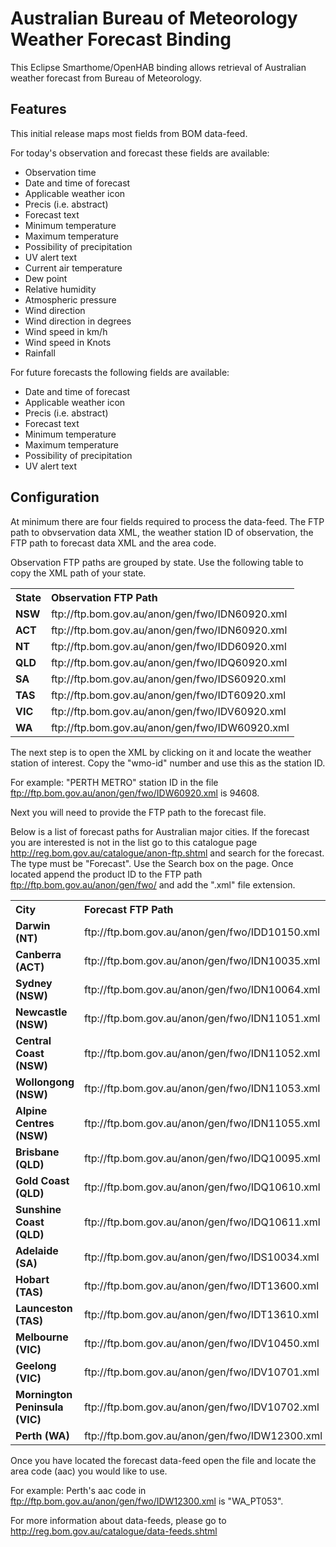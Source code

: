 # <bindingName> Australian Bureau of Meteorology Weather Forecast Binding

This Eclipse Smarthome/OpenHAB binding allows retrieval of Australian weather forecast from Bureau of Meteorology.

## Features
This initial release maps most fields from BOM data-feed.

For today's observation and forecast these fields are available:
- Observation time
- Date and time of forecast
- Applicable weather icon
- Precis (i.e. abstract)
- Forecast text
- Minimum temperature
- Maximum temperature
- Possibility of precipitation
- UV alert text
- Current air temperature
- Dew point
- Relative humidity
- Atmospheric pressure
- Wind direction
- Wind direction in degrees
- Wind speed in km/h
- Wind speed in Knots
- Rainfall

For future forecasts the following fields are available:
- Date and time of forecast
- Applicable weather icon
- Precis (i.e. abstract)
- Forecast text
- Minimum temperature
- Maximum temperature
- Possibility of precipitation
- UV alert text

## Configuration
At minimum there are four fields required to process the data-feed.  The FTP path to obvservation data XML, the weather station ID of observation, the FTP path to forecast data XML and the area code.

Observation FTP paths are grouped by state. Use the following table to copy the XML path of your state.

<table>
<tr align="left">
  <th>State</th>
  <th>Observation FTP Path</th> 
</tr>
<tr>
  <td><b>NSW</b></td>
  <td>ftp://ftp.bom.gov.au/anon/gen/fwo/IDN60920.xml</td>
</tr>
<tr>
  <td><b>ACT</b></td>
  <td>ftp://ftp.bom.gov.au/anon/gen/fwo/IDN60920.xml</td>
</tr>
<tr>
  <td><b>NT</b></td>
  <td>ftp://ftp.bom.gov.au/anon/gen/fwo/IDD60920.xml</td>
</tr>
<tr>
  <td><b>QLD</b></td>
  <td>ftp://ftp.bom.gov.au/anon/gen/fwo/IDQ60920.xml</td>
</tr>
<tr>
  <td><b>SA</b></td>
  <td>ftp://ftp.bom.gov.au/anon/gen/fwo/IDS60920.xml</td>
</tr>
<tr>
  <td><b>TAS</b></td>
  <td>ftp://ftp.bom.gov.au/anon/gen/fwo/IDT60920.xml</td>
</tr>
<tr>
  <td><b>VIC</b></td>
  <td>ftp://ftp.bom.gov.au/anon/gen/fwo/IDV60920.xml</td>
</tr>
<tr>
  <td><b>WA</b></td>
  <td>ftp://ftp.bom.gov.au/anon/gen/fwo/IDW60920.xml</td>
</tr>
</table>

The next step is to open the XML by clicking on it and locate the weather station of interest.  Copy the "wmo-id" number and use this as the station ID.

For example: "PERTH METRO" station ID in the file ftp://ftp.bom.gov.au/anon/gen/fwo/IDW60920.xml is 94608.

Next you will need to provide the FTP path to the forecast file.

Below is a list of forecast paths for Australian major cities.  If the forecast you are interested is not in the list go to this catalogue page http://reg.bom.gov.au/catalogue/anon-ftp.shtml and search for the forecast.  The type must be "Forecast". Use the Search box on the page.  Once located append the product ID to the FTP path ftp://ftp.bom.gov.au/anon/gen/fwo/ and add the ".xml" file extension.


<table>
<tr align="left">
  <th>City</th>
  <th>Forecast FTP Path</th> 
</tr>
<tr>
  <td><b>Darwin (NT)</b></td>
  <td>ftp://ftp.bom.gov.au/anon/gen/fwo/IDD10150.xml</td>
</tr>
<tr>
  <td><b>Canberra (ACT)</b></td>
  <td>ftp://ftp.bom.gov.au/anon/gen/fwo/IDN10035.xml</td>
</tr>
<tr>
  <td><b>Sydney (NSW)</b></td>
  <td>ftp://ftp.bom.gov.au/anon/gen/fwo/IDN10064.xml</td>
</tr>
<tr>
  <td><b>Newcastle (NSW)</b></td>
  <td>ftp://ftp.bom.gov.au/anon/gen/fwo/IDN11051.xml</td>
</tr>
<tr>
  <td><b>Central Coast (NSW)</b></td>
  <td>ftp://ftp.bom.gov.au/anon/gen/fwo/IDN11052.xml</td>
</tr>
<tr>
  <td><b>Wollongong (NSW)</b></td>
  <td>ftp://ftp.bom.gov.au/anon/gen/fwo/IDN11053.xml</td>
</tr>
<tr>
  <td><b>Alpine Centres (NSW)</b></td>
  <td>ftp://ftp.bom.gov.au/anon/gen/fwo/IDN11055.xml</td>
</tr>
<tr>
  <td><b>Brisbane (QLD)</b></td>
  <td>ftp://ftp.bom.gov.au/anon/gen/fwo/IDQ10095.xml</td>
</tr>
<tr>
  <td><b>Gold Coast (QLD)</b></td>
  <td>ftp://ftp.bom.gov.au/anon/gen/fwo/IDQ10610.xml</td>
</tr>
<tr>
  <td><b>Sunshine Coast (QLD)</b></td>
  <td>ftp://ftp.bom.gov.au/anon/gen/fwo/IDQ10611.xml</td>
</tr>
<tr>
  <td><b>Adelaide (SA)</b></td>
  <td>ftp://ftp.bom.gov.au/anon/gen/fwo/IDS10034.xml</td>
</tr>
<tr>
  <td><b>Hobart (TAS)</b></td>
  <td>ftp://ftp.bom.gov.au/anon/gen/fwo/IDT13600.xml</td>
</tr>
<tr>
  <td><b>Launceston (TAS)</b></td>
  <td>ftp://ftp.bom.gov.au/anon/gen/fwo/IDT13610.xml</td>
</tr>
<tr>
  <td><b>Melbourne (VIC)</b></td>
  <td>ftp://ftp.bom.gov.au/anon/gen/fwo/IDV10450.xml</td>
</tr>
<tr>
  <td><b>Geelong (VIC)</b></td>
  <td>ftp://ftp.bom.gov.au/anon/gen/fwo/IDV10701.xml</td>
</tr>
<tr>
  <td><b>Mornington Peninsula (VIC)</b></td>
  <td>ftp://ftp.bom.gov.au/anon/gen/fwo/IDV10702.xml</td>
</tr>
<tr>
  <td><b>Perth (WA)</b></td>
  <td>ftp://ftp.bom.gov.au/anon/gen/fwo/IDW12300.xml</td>
</tr>
</table>

Once you have located the forecast data-feed open the file and locate the area code (aac) you would like to use.

For example: Perth's aac code in ftp://ftp.bom.gov.au/anon/gen/fwo/IDW12300.xml is "WA_PT053".

For more information about data-feeds, please go to http://reg.bom.gov.au/catalogue/data-feeds.shtml
